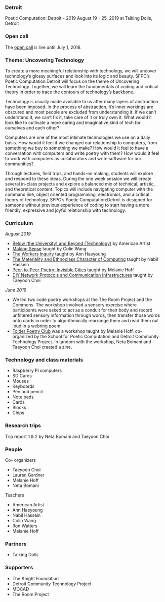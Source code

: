 ### Detroit

Poetic Computation: Detroit - 2019 
August 19 - 25, 2019 at Talking Dolls, Detroit 

### Open call

The [open call](http://sfpc.io/detroit) is live until July 1, 2019.

### Theme: Uncovering Technology 

To create a more meaningful relationship with technology, we will uncover technology’s glossy surfaces and look into its logic and beauty. SFPC’s Poetic Computation:Detroit will focus on the theme of Uncovering Technology. Together, we will learn the fundamentals of coding and critical theory in order to trace the contours of technology’s backbone. 

Technology is usually made available to us after many layers of abstraction have been imposed. In the process of abstraction, it’s inner workings are obscured and most people are excluded from understanding it. If we can’t understand it, we can’t fix it, take care of it or truly own it. What would it look like to cultivate a more caring and imaginative kind of tech for ourselves and each other?

Computers are one of the most intimate technologies we use on a daily basis. How would it feel if we changed our relationship to computers, from something we buy to something we make?  How would it feel to have a conversation with computers and write poetry with them? How would it feel to work with computers as collaborators and write software for our communities? 

Through lectures, field trips, and hands-on making, students will explore and respond to these ideas. During the one week session we will create several in-class projects and explore a balanced mix of technical, artistic, and theoretical content. Topics will include navigating computer with the command line, object oriented programming, electronics, and a critical theory of technology. SFPC’s Poetic Computation:Detroit is designed for someone without previous experience of coding to start having a more friendly, expressive and joyful relationship with technology. 

### Curriculum

_August 2019_
- [Below (the University) and Beyond (Technology)](https://github.com/0ld-h3ad/belowandbeyond-detroit-2019) by American Artist
- [Making Sense](https://docs.google.com/document/d/1yhtziL1SciZRToZQ-hiuAiY7Fn-hAGo_YMhdUF-Itnk/edit) taught by Colin Wang
- [The Workers Inquiry](https://github.com/a-tbd/sfpc_detroit_2019) taught by Ann Haeyoung
- [The Materiality and Ethnoclass Character of Computing](https://github.com/nabilhassein/materiality-and-ethnoclass-character-of-computing/blob/master/README.md) taught by Nabil Hassein
- [Peer-to-Peer-Poetry: Invisible Cities](https://github.com/melaniehoff/Peer-to-Peer-Poetry) taught by Melanie Hoff
- [DIY Network Protocols and Communication Infrastructures](https://github.com/tchoi8/distributedwebofcare/blob/detroit/README.md) taught by Taeyoon Choi 

_June 2019_
- We led two code poetry workshops at the The Room Project and the Commons. The workshop involved a sensory exercise where participants were asked to act as a conduit for their body and record unfiltered sensory information through words, then transfer those words onto cards in order to algorithmically rearrange them and read them out loud in a webring poem. 
- [Folder Poetry Club](https://github.com/melaniehoff/folderpoetry) was a workshop taught by Melanie Hoff, co-organized by the School for Poetic Computation and Detroit Community Technology Project. In tandom with the workshop, Neta Bomani and Taeyoon Choi created a zine.

### Technology and class materials 

- Raspberry Pi computers 
- SD Cards
- Mouses 
- Keyboards 
- Pen and pencil
- Note pads 
- Cards
- Blocks 
- Chips 

### Research trips

Trip report 1 & 2 by Neta Bomani and Taeyoon Choi 

### People 

Co- organizers 

- Taeyoon Choi 
- Lauren Gardner
- Melanie Hoff
- Neta Bomani 

Teachers 

- American Artist 
- Ann Haeyoung
- Nabil Hassein 
- Colin Wang 
- Ron Watters 
- Melanie Hoff

### Partners 

- Talking Dolls 

### Supporters

- The Knight Foundation
- Detroit Community Technology Project 
- MOCAD
- The Room Project  
